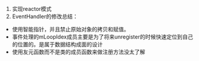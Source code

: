 1. 实现reactor模式
2. EventHandler的修改总结：
- 使用智能指针，并且禁止原始对象的拷贝和赋值。
- 事件处理的mLoopIdex成员主要是为了将来unregister的时候快速定位到自己的位置的。是属于数据结构成面的设计
- 使用友元函数而不是类的成员函数来做注册方法没太了解 
